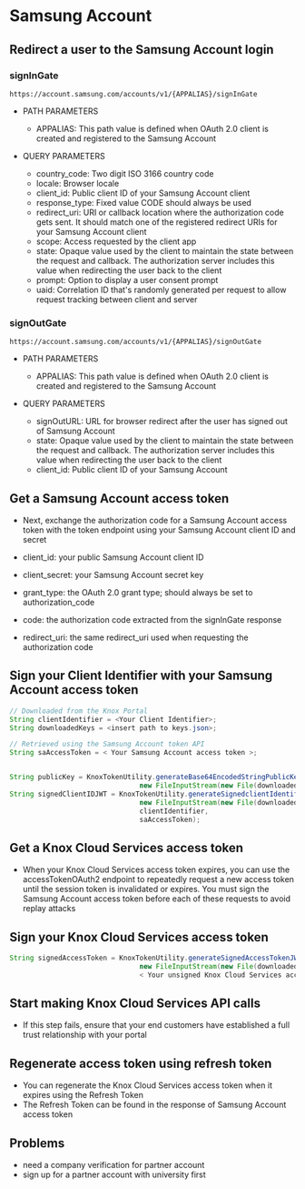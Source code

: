 # Samsung Account

## Redirect a user to the Samsung Account login

### signInGate

`https://account.samsung.com/accounts/v1/{APPALIAS}/signInGate`

- PATH PARAMETERS
  - APPALIAS: This path value is defined when OAuth 2.0 client is created and registered to the Samsung Account

- QUERY PARAMETERS
  - country_code: Two digit ISO 3166 country code
  - locale: Browser locale
  - client_id: Public client ID of your Samsung Account client
  - response_type: Fixed value CODE should always be used
  - redirect_uri: URI or callback location where the authorization code gets sent. It should match one of the registered redirect URIs for your Samsung Account client
  - scope: Access requested by the client app
  - state: Opaque value used by the client to maintain the state between the request and callback. The authorization server includes this value when redirecting the user back to the client
  - prompt: Option to display a user consent prompt
  - uaid: Correlation ID that's randomly generated per request to allow request tracking between client and server

### signOutGate

`https://account.samsung.com/accounts/v1/{APPALIAS}/signOutGate`

- PATH PARAMETERS
  - APPALIAS: This path value is defined when OAuth 2.0 client is created and registered to the Samsung Account

- QUERY PARAMETERS
  - signOutURL: URL for browser redirect after the user has signed out of Samsung Account
  - state: Opaque value used by the client to maintain the state between the request and callback. The authorization server includes this value when redirecting the user back to the client
  - client_id: Public client ID of your Samsung Account

## Get a Samsung Account access token

- Next, exchange the authorization code for a Samsung Account access token with the token endpoint using your Samsung Account client ID and secret

- client_id: your public Samsung Account client ID
- client_secret: your Samsung Account secret key
- grant_type: the OAuth 2.0 grant type; should always be set to authorization_code
- code: the authorization code extracted from the signInGate response
- redirect_uri: the same redirect_uri used when requesting the authorization code

## Sign your Client Identifier with your Samsung Account access token

```java
// Downloaded from the Knox Portal 
String clientIdentifier = <Your Client Identifier>; 
String downloadedKeys = <insert path to keys.json>; 

// Retrieved using the Samsung Account token API  
String saAccessToken = < Your Samsung Account access token >; 


String publicKey = KnoxTokenUtility.generateBase64EncodedStringPublicKey(
                                new FileInputStream(new File(downloadedKeys))); 
String signedClientIDJWT = KnoxTokenUtility.generateSignedclientIdentifierJwtWithIdpAccessToken(
                                new FileInputStream(new File(downloadedKeys)),
                                clientIdentifier, 
                                saAccessToken);
```

## Get a Knox Cloud Services access token

- When your Knox Cloud Services access token expires, you can use the accessTokenOAuth2 endpoint to repeatedly request a new access token until the session token is invalidated or expires. You must sign the Samsung Account access token before each of these requests to avoid replay attacks

## Sign your Knox Cloud Services access token

```java
String signedAccessToken = KnoxTokenUtility.generateSignedAccessTokenJWT(
                                new FileInputStream(new File(downloadedKeys)), 
                                < Your unsigned Knox Cloud Services access token >);
```

## Start making Knox Cloud Services API calls

- If this step fails, ensure that your end customers have established a full trust relationship with your portal

## Regenerate access token using refresh token

- You can regenerate the Knox Cloud Services access token when it expires using the Refresh Token
- The Refresh Token can be found in the response of Samsung Account access token

## Problems

- need a company verification for partner account
- sign up for a partner account with university first
